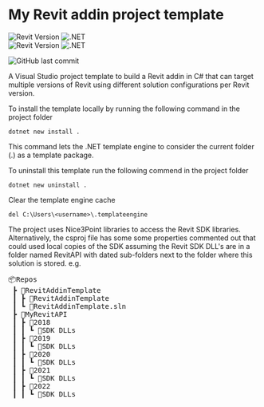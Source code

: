 ﻿# My Revit addin project template
![Revit Version](https://img.shields.io/badge/Revit%20Version-2019_--_2024-blue.svg) ![.NET](https://img.shields.io/badge/.NET-4.7.1_--_4.8-blue.svg) <br>
![Revit Version](https://img.shields.io/badge/Revit%20Version-2025-blue.svg) ![.NET](https://img.shields.io/badge/.NET-8-blue.svg)

![GitHub last commit](https://img.shields.io/github/last-commit/russgreen/RevitAddinTemplate)

A Visual Studio project template to build a Revit addin in C# that can target multiple versions of Revit using different solution configurations per Revit version.

To install the template locally by running the following command in the project folder

`dotnet new install .`

This command lets the .NET template engine to consider the current folder (.) as a template package.

To uninstall this template run the following commend in the project folder

`dotnet new uninstall .`

Clear the template engine cache 

`del C:\Users\<username>\.templateengine`

The project uses Nice3Point libraries to access the Revit SDK libraries.  Alternatively, the csproj file has some some properties commented out that could used local copies of the SDK assuming the Revit SDK DLL's are in a folder named RevitAPI with dated sub-folders next to the folder where this solution is stored. e.g.
<pre>
📦Repos
 ┣ 📂RevitAddinTemplate
 ┃ ┣ 📂RevitAddinTemplate
 ┃ ┗ 📜RevitAddinTemplate.sln
 ┣ 📂MyRevitAPI
 ┃ ┣ 📂2018
 ┃ ┃ ┗ 📜SDK DLLs
 ┃ ┣ 📂2019
 ┃ ┃ ┗ 📜SDK DLLs
 ┃ ┣ 📂2020
 ┃ ┃ ┗ 📜SDK DLLs
 ┃ ┣ 📂2021
 ┃ ┃ ┗ 📜SDK DLLs
 ┃ ┣ 📂2022
 ┃ ┃ ┗ 📜SDK DLLs
 </pre>
